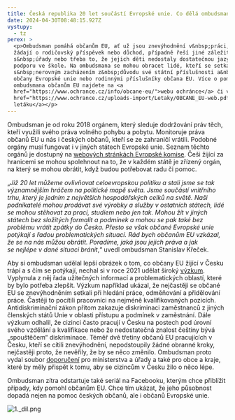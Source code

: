 ```yaml
---
title: Česká republika 20 let součástí Evropské unie. Co dělá ombudsman pro občany EU?
date: 2024-04-30T08:48:15.927Z
vystupy:
  - tz
perex: >
  <p>Ombudsman pomáhá občanům EU, ať už jsou znevýhodnění v&nbsp;práci, když
  žádají o rodičovský příspěvek nebo důchod, případně řeší jiné záležitosti
  s&nbsp;úřady nebo třeba to, že jejich děti nedostaly dostatečnou jazykovou
  podporu ve škole. Na ombudsmana se mohou obracet lidé, kteří se setkali
  s&nbsp;nerovným zacházením z&nbsp;důvodu své státní příslušnosti a&nbsp;jsou
  občany Evropské unie nebo rodinnými příslušníky občana EU. Více o pomoci
  ombudsmana občanům EU najdete na <a
  href="https://www.ochrance.cz/info/obcane-eu/">webu ochránce</a> či v&nbsp;<a
  href="https://www.ochrance.cz/uploads-import/Letaky/OBCANE_EU-web.pdf">informačním
  letáku</a></p>
---
```

<p>Ombudsman je od roku 2018 orgánem, který sleduje dodržování práv těch, kteří využili svého práva volného pohybu a pobytu. Monitoruje práva občanů EU u nás i českých občanů, kteří se ze zahraničí vrátili. Podobné orgány musí fungovat i v&nbsp;jiných státech Evropské unie. Seznam těchto orgánů je dostupný na&nbsp;<a href="http://ec.europa.eu/social/main.jsp?catId=1277&amp;langId=en">webových stránkách Evropské komise</a>. Češi žijící za hranicemi se mohou spolehnout na to, že v&nbsp;každém státě je zřízený orgán, na který se mohou obrátit, když budou potřebovat radu či pomoc.</p>

<p>&bdquo;<em>Již 20 let můžeme ovlivňovat celoevropskou politiku a stali jsme se tak významnějším hráčem na politické mapě světa. Jsme součástí vnitřního trhu, který je jedním z&nbsp;největších hospodářských celků na světě. Naši podnikatelé mohou prodávat své výrobky a služby v&nbsp;ostatních státech, lidé se mohou stěhovat za prací, studiem nebo jen tak. Mohou žít v&nbsp;jiných státech bez složitých formalit a podmínek a mohou se pak také bez problému vrátit zpátky do Česka. Přesto se však občané Evropské unie potýkají s&nbsp;řadou problematických situací. Rád bych občanům EU vzkázal, že se na nás můžou obrátit. Poradíme, jaká jsou jejich práva a&nbsp;jak se&nbsp;nejlépe v&nbsp;dané situaci bránit</em>,&ldquo; uvedl ombudsman Stanislav Křeček.</p>

<p>Aby si ombudsman udělal lepší obrázek o tom, co občany EU žijící v&nbsp;Česku trápí a s&nbsp;čím se potýkají, nechal si v&nbsp;roce 2021 udělat široký <a href="https://www.ochrance.cz/uploads-import/ESO/VOP-Studie-MindBridge.pdf">výzkum</a>. Vyplynula z&nbsp;něj řada užitečných informací a problematických oblastí, které by bylo potřeba zlepšit. Výzkum například ukázal, že nejčastěji se občané EU se znevýhodněním setkali při hledání práce, odměňování a přidělování práce. Častěji to pocítili pracovníci na nejméně kvalifikovaných pozicích. Antidiskriminační zákon přitom zakazuje diskriminaci zaměstnanců z&nbsp;jiných členských států Unie v&nbsp;oblasti přístupu a&nbsp;podmínek v&nbsp;zaměstnání. Dále výzkum odhalil, že cizinci často pracují v Česku na postech pod úrovní svého vzdělání a kvalifikace nebo že nedostatečná znalost češtiny bývá &bdquo;spouštěčem&ldquo; diskriminace. Téměř dvě třetiny občanů EU pracujících v Česku, kteří se cítili znevýhodnění, nepodstoupily žádné obranné kroky, nejčastěji proto, že nevěřily, že by se něco změnilo. Ombudsman proto vydal soubor <a href="https://www.ochrance.cz/uploads-import/ESO/doporuceni-obcane-eu-v-cesku.pdf">doporučení</a> pro ministerstva a úřady a také pro obce a kraje, které by měly přispět k&nbsp;tomu, aby se cizincům v&nbsp;Česku žilo o něco lépe.</p>

<p>Ombudsman zítra odstartuje také seriál na Facebooku, kterým chce přiblížit případy, kdy pomohl občanům EU. Chce tím ukázat, že jeho působnost dopadá nejen na pomoc českých občanů, ale i občanů Evropské unie.</p>

<p><img alt="1._dil.png" src="https://www.ochrance.cz/aktualne/zitra_je_ceska_republika_20_let_soucasti_evropske_unie-_co_dela_ombudsman_pro_obcany_eu/1._dil.png" /></p>

<p>&nbsp;</p>
